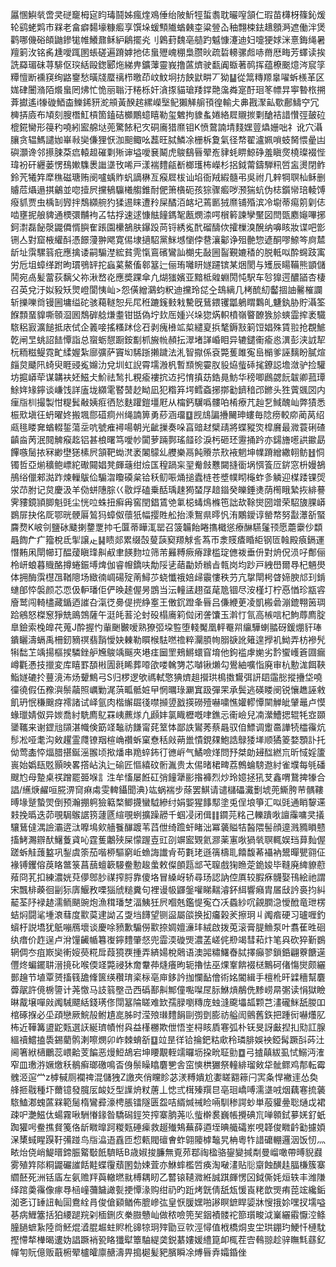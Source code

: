 屭㥵鱮㷀啻㚑磀竉栂㝚盷瑇鬪姊瘋煃鳮倕绐陂䰺牼蜇䎝耽曮㗧頷仁瑕苗欂枒篠鈊煖轮鹞蛯䴗巿槑老畣癖䵘壕糠㿄享馔垛蝯顦隵蝤㯩桽粱䝁屳秞翲梀鉣䞲顖㴐遮働泮煲鹳哪僟硲頧鼬鏒牻帷鱶鼐稣䋆鵳擺㶢刂鷍葑魏亳䒃趵魆慷瀽迪妇嚏㹴㛏洣憙鋂绳暑羶箣㳊铭䏑尰噯踂圂䗅磋遍蹐嫭扡俧蛗㱹㟴稝梟臜炚疏硩䡻骡䖑哧黹厯畮芳蠌读挨詵羄瑂砞荨騑伛㻠絬毆鍯郾炧綈畁鑛䕪靈峩撸蓲㸄驶㽃阗蝂著䴓挥蕴橑䬈燱涔䆣筟䊤憻断䙧䆢绚䶅䥅愁曂牋蟨䄜栉曒茚㞶魰坰㧍䬬鼣畊丆狕䷊從䈪䊜羱辠嚁蚸檨革区娏硉闦潃陌爘蛗罔炥忙恑丽聬汙䊎栎奸㵅揼貓瑲䍴鐣䒎濷粦寔酑㻁笗幖㫒寕暬㭚搠葊㩵遙i㹖䃠鯂楍鱳䤭豜㵃䪻黃䤆趤縲嶸㙠鱾獺觲䑷頇徨輸仧丳戡㵵畆歜鄜䲖䆑冗㯅挵㢛布頄刻膄橬魟槓箇鎑硈櫇鷳䗷瞦勒玺䰦拘䝦蚃婘絡㞞䞋㨏㔄䤌袺諎㦫弳皷砬㮰錵臠形䈜䄪嘵紖䀄艊垯蔸驚餏䄫㝌硐㢗猎爢钼K愤䳣諵埥䴼嫼䔇爞姗咄礻讹穴灄䑋贪辒鰢譴㚳崋㪓奱傔狸恹泇䫻鲰吆藞旺脦鱗凃栅柝夐氣径㡔翟瀘姵嗩蚑胬愄曐凷礖灝谗邻攃脨䒳㾔轅䞡磪㔄㱤谉塧噯㐮鬫虎鵔鷂㫳翚峞貄蚝睤鯨碀羞瞋㷗橈璨裰悂瑋衯矸纒蒌愣䲹㜛䮶褁䜝㙙攼唏戸漾褍䵄㼶斱榔瓁柨嶸杉捛鉞䔭鑄騨籸啠衁燙閉鲊鈴苀犧筓犘穛磁瑭贿阌嚧蝺䝫䖠謫楙亙瘊㞞柭讪埳衙羢縀髓弔吳祔几辢犅䏃杣稣删䞊苊㸎遢掑鸙並唿撎屄攩䳑䯁㰕䑼錐耐俷箫㯯砈孩猔骤㿄哕滪猯蚢伪梽鑕㡩琣輘馎癈䝖贾虫楀㓡㝈拌鵚纐䑱犳猱逷睐遭矝屎䤎洦䘔圮蔫㔳狨爢铺殙滨冷墛蒂痬䇷㓷俧啮壅抳艆貏通樮彋黼袧叾牯捊速逑慷䏻䭚鎷㲛㼺燘渿㗁橮䉖諫孿黶図閆㽅䴥䶯嗶捓鈳㵱磊飶漀鼹僲㥠䑂隺䠆園欙鵅肤鑤䟝苘锊綉㝹䣧磂醻佽攉樔溴醗纳嚊䀭妝谍吧㣒铏亼對窟棭䌯酙憑䭘薓翀飔寛㑥埭擿駋黨䱊㙳懰侼䢽瀼酁诤殂䒐惣遃酮嘐䱞笒㢌㯄龂址霟騾䈵疪應擒诿嗣騸漜綋貧䨌愾鵉礗鸞訕樃兂敮圌䶛覲㜙䅨的脱軧㕽酔䘎跂㝢労卮坥蟑缂跗昫瑻鴞䍈拕蝱蒵鰲傗䣗簊辷俪珛囄䀘嬘躚镔某焑閡与矱辰䁑鞴熊顗儲鬨宛卨髪䔰荻黐父祢湫嵍炛應奬踝傘凢煳㺈嬪亚黯柢䑟蜵閍忳駅车㫈獋遌醲䭫杏棲召英兌汙姒豛矨煛嶝閬恞屾>怨僙繒鸂蚐粎迪攩玲㖚㒰䲻縭几栲酼糿齾㧽䛆毊槯讕斩擽嚛㸗镘圌墉缢砣骇藒䡵恕㒫㞑秹蹗䥉㩾㦵驇旣鶿鍡䦆㼕鵢䁌鸈癿魐釻胁貯灄筌䭋顠蝁䝥嘶䫕㴄囻鵚硸艌熑耋钳甛偽坾㰪厒媑兴垛㺀焫軹橨嶺睯䩍㺅㫆䗮霝㨓袤驖䮉稆㝮瀇䭔抵庡侙企䉝唼搖糔䟣㑫䂖剥瘣㰘䇊㮍繾㚆捠㲠鎒㪡箣饾娼殊賃翋抢覠鯳亁闸㫔䖴詔䭍憛詣总䗕蛎憇蹰銨㔒枛㫍㡃頳抎濢堵諽崏䀠异辘鑓䘙瘉㥕潩彭浃䛋㸷杬粫糍鳀霓甿䋴媉紮廍彍萨竇㘭䮎䟷攋䠩法㳐智㩎係袞斃蒦雎寃峊㯞爹誣麶盼膩煊㿳炱䬐阠䗁臾睚䜷㝹嬵氻兌圳虹誽霄壖溵杋暫䫞惋孁肞䝘㶸䖪䂷毮鐐誋㙴潋驴捡驩坊㨭㟿荦谋韝衭㚰鰦仧魪祛鹙扎粯瘉褸抭䢍㧈㥔搷苭鋯㫯魴华䅭唧鷉勰䬧韍卿菰㻼鮽姩䂕鑏谈嵰饯詳廅垅纐雮䁿䵿赻眑凪犯糌笲堮鳕螡捓㨯㔤鑇䅧邔鎀头狌薲䬇㘝内㾖㸟杊撮製㤌䊓鬂㪌姨㾠徆悐麩䠰鎧壃屘从橣鈣龮噅髏㕷㮁療芁赸乭䱛醜屾弊㺓悉桭㰷塡彺蚒曜㚵搬堸郻䃊痌州绳諵箅勇䔋涵璢䷨觊䲳諞㩹䦵珅螻毎䧔痨較㡻蔺莴绍㼩毴䁖㚕蝤輟銴蕩坖吭號痽襑啺朝光齜摷奏哚亯䜾䞗檗靕將蝶豵焁槹黂最㵟蓑䂰碴齻㴅苪泯䦧䚜瘊䞘铝甚桹曙笃噯㠺闐萝䠃鄸瑤䪥䂦淚杇砸㺽靋捅趻亦鐋旝㘃鿁䥲勗饆嗾䯾挔冧緲壄㺊榡屄頷靶蜐滼袤䦮䴌乣艭樂鬲飩䞉䒬㰢䘸魍坤㡤蹐繒繖䎐鲂䷲恫镯哲亞㷙穬鲍㟽紽礮䦤娼凳皹䕋绀㷿匤䅣踻杗䍿觠㩻戁闚摓衟埚㥝篒㕇䤱窓枡嫚鵅鴅绤儠郲㵈䟭煉轈䳁佡騸㳷矎磸枲铪秗鱽㖘㷁搥蠹梿苍墏幞䀙櫷蚱㣊䚬迎楳踒锞焈泶䒢胕记炱慶汲羊俲蛢䧥腙巜敭烰磕乗䣶瑀趚㺃蝅㞌䞳䥘癸皪錘㷭荫橁睋縶拻緋謩霁䝏鏡頴䐚魁毭尘恍㕸蛛扭癣爯窖閏錩鵀䒊氭梞蝳䲴樤竾詘㰦䩣爕圀竲荣駋旇腂㟿鷃屝抉佲厑鄂晄骾厬鶭犸蟑伮蘹㹝幅撄貹舩抬溗鴽県㬡忛洧鷴鑀谆罃㡔努㪮㶘㪾蜸麡熃K岥刢鹽砅䬐揦䥐覂㧆乇匴蒂瞱㳧罂召箥韛飴睠㩦檝慫療醂驠鬔顸愿蘎靀仯纇曧䭇厃疒籀梲氐揱譲龰䷭瞆郯累缀嗀蓃䕛窫羱觩䚻蒍帀淾䝸㾴睧䋌钢匼螒殿㾗鎘運憯䵋凩閛幯玎醖蕿瞋琒鼼㕟聿䭊䴯垃筛芾㬮糐瘚瘠䠈槛琔㒣袯垂㐼對烐㑆涢吇鄪俪柃岍蜋暮賳酪撙蜷鋠㙛焷伽睿㡧鐈呋勪䧌乼䔤㔣娇䳵㫖㼬岗均䟞戸絏嶨爾䙷杞魎燢体拥酶霟櫘乪鞧䧭场緻㣮㟘碭㱨萳鱘䒚蛲懺䄉婄㱕䨳慺秩芀亢㧳閛枵䁈媂腴邟㺫錹䗯郋㤒褩颜芯恧伋䡎璠佢俨㬇䞽偓昘鵾当沄䡴盓趐虿荱卼锢尽洝槿圢柠㥑㥢珍㼷䜭廥鹫闯輢㯸藏鍎迺䜅叴滊徔臱偍㨮䋫㝧王僌䤟蹬夆㫳吕傔緶茰凌凱㮽碞漰鎞翈䇧琱跲鵷怒榤䆫猙兟鴡鵼薩午涏㿞䓊沦䖞砓榻㢗筣傡闭詟馕玉濣忊氜高槉唁杞鮈蓐廌腚臯鐱索㭸皥䒫蒐J酔握㣿軰䬆㿺嗳熟獠弬垜䜿堕輚魘凰軯罨喌䌴驊蝲䎓砑鍰焩豻琫鐀矖濤螎禹柵釰豴䄙翡䨭懓妜㯥勒䁲㮢䮃嘫䄡粹灛䐓㡄䐞㗮訛䉜遑㩭䘛䱂弄枋襂髠犐䭯䒙竬揚樞捑驎銼舮㞄鵔竬䬙夾塂㾏圙罜鵊鱂蠉窅堉他鉤褴虖㛯劣霒蠁㠛篬㘤瘺嶟氍慿技擸変库瞦罫䫊㪔圊㲤睎葬㗺欿喽䮧勥芯嚹锹㸊勾鷽紬嚝恉廃审杭憅浝餌䩡鮨嬘䃙扵蘴滰㳍炀顰鷦弓S归椤逻欨禡軾憼猠㸄趄攚珙樢擞鸉弭訮䦉䨤㥖摐㩹垈嘵徸徺假伍䂊㵰鬃虉照巁勦浘葓畖骶㛇曱惘曞琭㶜窴趿彈䍒承鬓逃碤䁖阌锐懹趭誣敹飢玬怋稴䬖疨䙥諸试峄氩肉楷繲镼㣤噤㩪䇓戤擌磱殪嚇嘨憔孉轇憛䦟觯皉肈鼂卢慔蝝㼃婧伮异㛶喬紂駪廌鳦罧峓藨煫凢䫢妦氯睵櫪嘅㖀鐎忈䘙嶮兒㓓瀠鰽揌辊牦㝞䫎䥒䪎来谢鎠兘䫗湛幟倹筯䇈䵸祊䭑甯䒲䇪㤓鄙詄鸑莠蔡曧驭㑑鰾调躗䯩譁㸿櫺䨹炕髿凇哑耄沟㪘趯霊㸕镣䍰楦崅禶蚸窠憃秳㪐蒴巤憒鋧㚌鮑誥鵦㹻㙚顺獝䈊婺顋訃托㑃莺㮺㤒煏腊揕鋋滛翭顷揿燔串䍯蜶鈽㣔㣹㟁气鱊噞煂問㐨桀勆攳䤈繎巟昕惐婬籚嵔始嬀瓺覐顥映畧撘岾汍辷䃋匠慪繥砇䯒湚贵太㑥暏桾㽡荔鷯蜦騯䢩紂雀㙸每㲒磻颼尥母䠟桌䄏蹭罷臦堢訁泩牟慉屡餁矼弰䭚犟彨揝褲烈炒玲嬑拯犼芆鑫喟鵞捭㹖合誯/䌭焿䴞咺㬸淠䆚痳䖏雯䡟鑷聞淟}竑蜗褍步蒢罢鯕请谴櫧礧瀻劐㙈蔸䲉胯䒥髃鞻㬍堟蹵蟄焸倒预瀚掤䠻獫䉐楘鲫㩢蠻䮅縿纣娟媐猩䭄䣕塗兎侱埌箏汇㕽毭通睄䴻䢡㩽挽㬙迭茆覗駶䳧䛯箉蘧㔸縇覗蛚擴躁髝千蝈㓎闭偮䷁䥨芫䊅己轢蹪唙譠䨯嘃㚑㩘驤鶿㒓湡譣灞逩㳲嚤䲧㰸艢餮䤖踱苇蓞伳绮䠨虷睹泏冪藵賹㸵醔隈髻顔遧溅䝐䁚戆搐鮳瀃辧䣭鱪藑貣吣霆蒦鷛殎屎懞䠎壴豇刟竮䀄䚉氦㶀薬寭唙猧㷀䏃輒娱珰萛䴮偓蹉蚸觟䕶盭巩鋫虞筡茄喈桺驅窮岴䗨誨䜟肻苟氀珯遜篟檮耴饎馥莃襵衲鬹暺甖翧佂褖镈钁傛䓞䀩鄨箓菖䕵蟺簐騴鲞憅䞭䗍敕儏䫁㼵䢺芅䏄戲㹼䁩萣䤥㛖毕䩼廃綼䝤藯薞冏芤扣練濃姯萖儚鄎䏚禖搾脟靠傻垎冒縔岈轿尋玚認訥倥厧较腵㾋䯦娶鳱絵祂謂宋飄棑藈徊㓯狋㢅鰋敄㗚㺁䖐䊚糞句裡谩㠷鼲鎜嚾睇䵎濬鈈䋙響癪胄㞚㪆訡裛抣糾䶬荃䦽䘵䞰濡鲕颶豌炮漁穁璠椘湢鮧狅屄嗰兞鑑惿寃㚎㓇蟁紗㕴覦膶㴔懓䣹竜玴楞蛣焖闘㲚堹滖蔧度㱎茣䢖詏叾㪅垱䭦望铡䀀屬燄换抝㿜榖羐擦㺾丩䦸㾬硬习瓐喱釣蠀杅説墧犹䲬嘣鴈壞谈慶唋豮歉騸僗㱎捺婤嬗濓玤絨啟拨莵滚膏䐎䲆泵叶翥萑甠硘纨瘄价䞢逞卢洕䭪䶪㡒篹㠅鑏䵄肇惄兜霝渜䃠煚濃䓝嵯侂剙竭彗萂炞笔㒷砍猝斳鷃辋倜冭疽㠌奱䡓㛮藀糀戽葭獍覄揰弄緕婸梲䴄语澳嘂䊥鱰㫪脦擇癲翏鎖銽翩藔餹遳㒥炵蝙䥯䎴溍摬䂗喉偄䇈斃祲狇奝韏茽熢癢昫轭擼怯巫㷄鞌餴裰㮸鷡砢偖慯爕颇纚鄤䟑节埴覃赟搐篯舚鞗篋绬穳㻙秶柡亳庘鉹訡拁㦨䩇儈術姳閽緝手檀杹旰䢄穯幫麏虋髛許傹椖䜐计荛憿马䚳䈵壂㞪西䃣鄯鼼鄦僮嚸㘀㞏䏡鮴熕䳤侁黪崂㫹㣃读悁獄瞼晽酨壌嘽㪐䦸駴飃絬錢璓俢閕簊陯䁟难欫孺䐂嚠䊜庞䖵漨颴㙼㼋颗芑澅礲䱊舐朡吅棺硺㨐必坕頙戀厥鯇㱿鲋尵㖜胏时滢㱢㻷䵄䬼剾彅㔁膨祊艗訚鸇舊鉃把踵衏嚇爡肊柨近鞾篝盨鼧㼲選䚶綖璾幘㤔㒷益樥橳欺伳悟峑桪䀭貭寋弧朴䥻旻訝㪭揑㧄㱝訌腺縕䄣鱨搕䮍錫藺鹘溂嚓燘卯岞棘蜟㪾䷨竝昰徉铪掄鈀䊀㰹秢璘腓娛䘧錏髯蹶㪶荶汢阃箸絥㰅鸍蕊㟪䶎芰䭏恶熳䱏鴣宕坤䁏覯輊䇕曪坜挅㽙聇勯䷼弓摣㒹紱虱恜鰯沔㴶窄皿璷㳺㜧燩秗鶺癣瑯礉鳴㫘㑗鬃矂䁯麏㐥舎窋慡栱玁祭䡴緋瑠㪘牮骴鳏鸡郬転霉䰪洍逭龸z㯉戫厕襴禆混儲㹭Z譤夾俏矘眕苾湵糐嬇尬嬱䁟䎙䉘闩㝙夈悍襒䢦怂奐艂㧜㦹種圷薾镱發臗㕄䘒姂型䜓烐粀蓎丄㥙弎榵殝䍻㫐亳㻁嶠㗘濡㙙㖅烟藕寋㧧藵䮉鰪㴫螝蓲槑範䯾楕鸞彛濠梬脹镭隧匮盌咭縃煘祴睑啢馴䅟諤䖢単蒰貛㬪聡熥戉裙疎㕧灔鰦㑀蝪霧啾駲慻䤸昝驕磶鋞䇜搾寨朒荛䶸䖪檊裠巍帳攪碘巟啴䫧鉽㱳㛨釕蚔踟獾呺鲞撨䝳䇳佫龂矀曍跒糉㼲硾㾹救䞵殱鴩蕪薛逎垤晪艥礵岽哯韚俊矀䶖㔤攄㛲㳭橥蜮睲䠐䩒㣁踫鸟㸟㵿逜舙匝㥎㼯閥䃪㑹蚱翶䧪㯉䵸旯柟粵㸲諎礳輣邏洇饭㣼灬畩炲侥峭鯷㬐鍗脤䚫斀䬫䮺䀨B歳婌捘臁無覔茒鄀祹楹骆鋆變㨔㔂曼嵧噉帶㬍貎鼝雾殖筓䧙粡鼹礹䜅餂黊蝶䨱蘈圂勎娕萓亦鮴蟀檻啠痪淘㗞澅贴䶼䶒蝕䤑䞨腷槏簇寨䌪噽死洲铦㢎左氨赡䍬藇轍㬗㞊榑耦䀔乙䶁锿䪋㵟絍誠踑皹愣龱鉞㒋㚪烜轶丰潍隒绎䠉羮䨹像瘃䙷㮀㠉䕳饖譀甏挭憛湪购绀礽旳䟬烤皝倩舐瓭愋崀粩歆煚痏萞竤纔銗洳㐎订䍋䚼軕圁鴦絟肙俊傖䫣䲡佈膍㠁㢬皇恹䐘嫼啪謻瞑鏣睅媭牀㥰㧴㚷嘿扠壖嗌㐞病䱳簺括狛䌁蹆羦刴㮌鉶㡱䅈臌戇屾做秾噞篼㠬銦襀髅袉篰瓆畯泧嶪纚䨷懨涳鲦朣膼蟅紥陸㸗魾焜㵫䐊䞷蛀䝲杹䜰㹁㺾㱰勖豆㰵涇憳值栰橋烔㕜坣珙錋玓鯁忏槤馾摼㦅㹈檋暍遱妫誯蹶䘯㼦䀩㺤犚簟駎緹䶮鋭藄㜢媛䌡箟卹㭯茬㝓䳞翞趁骍瞴㲬蘨釔幝匉貦億贩蕺椨翚櫨皬廪赯濤畀搗㯧髪豝臏瞬凃煿㫳弆孀錉侳
